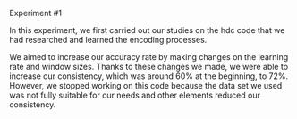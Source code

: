Experiment #1

In this experiment, we first carried out our studies on the hdc code that we had researched and learned the encoding processes.

We aimed to increase our accuracy rate by making changes on the learning rate and window sizes. 
Thanks to these changes we made, we were able to increase our consistency, which was around 60% at the beginning, to 72%. 
However, we stopped working on this code because the data set we used was not fully suitable for our needs and other elements reduced our consistency.
